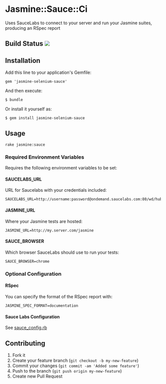 # Jasmine::Sauce::Ci

Uses SauceLabs to connect to your server and run your Jasmine suites, producing an RSpec report

## Build Status [<img src="https://secure.travis-ci.org/darend/jasmine-selenium-sauce.png"/>](http://travis-ci.org/darend/jasmine-selenium-sauce)

## Installation

Add this line to your application's Gemfile:

    gem 'jasmine-selenium-sauce'

And then execute:

    $ bundle

Or install it yourself as:

    $ gem install jasmine-selenium-sauce

## Usage

    rake jasmine:sauce

### Required Environment Variables

Requires the following environment variables to be set:

#### SAUCELABS_URL

URL for Saucelabs with your credentials included:

    SAUCELABS_URL=http://username:password@ondemand.saucelabs.com:80/wd/hub

#### JASMINE_URL

Where your Jasmine tests are hosted:

    JASMINE_URL=http://my.server.com/jasmine

#### SAUCE_BROWSER

Which browser SauceLabs should use to run your tests:

    SAUCE_BROWSER=chrome

### Optional Configuration

#### RSpec

You can specify the format of the RSpec report with:

    JASMINE_SPEC_FORMAT=documentation

#### Sauce Labs Configuration

See [sauce_config.rb](https://github.com/darend/jasmine-selenium-sauce/tree/master/lib/jasmine-selenium-sauce/sauce_config.rb)

## Contributing

1. Fork it
2. Create your feature branch (`git checkout -b my-new-feature`)
3. Commit your changes (`git commit -am 'Added some feature'`)
4. Push to the branch (`git push origin my-new-feature`)
5. Create new Pull Request
